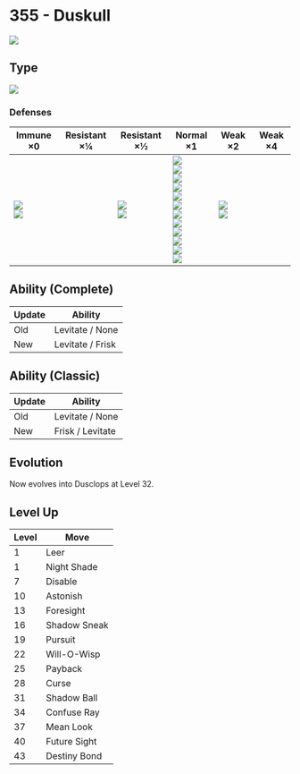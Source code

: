 # 355 - Duskull
![][355]

## Type

![][ghost]

### Defenses

Immune ×0                         | Resistant ×¼ | Resistant ×½                 | Normal ×1                                                                                                                                                                               | Weak ×2                      | Weak ×4 | 
---                               | ---          | ---                          | ---                                                                                                                                                                                     | ---                          | ---     | 
![][normal]<br> ![][fighting]<br> |              | ![][poison]<br> ![][bug]<br> | ![][flying]<br> ![][ground]<br> ![][rock]<br> ![][steel]<br> ![][fire]<br> ![][water]<br> ![][grass]<br> ![][electric]<br> ![][psychic]<br> ![][ice]<br> ![][dragon]<br> ![][fairy]<br> | ![][ghost]<br> ![][dark]<br> |         | 

## Ability (Complete)

Update | Ability          | 
---    | ---              | 
Old    | Levitate / None  | 
New    | Levitate / Frisk | 

## Ability (Classic)

Update | Ability          | 
---    | ---              | 
Old    | Levitate / None  | 
New    | Frisk / Levitate | 

## Evolution
Now evolves into Dusclops at Level 32.

## Level Up

Level | Move         | 
---   | ---          | 
1     | Leer         | 
1     | Night Shade  | 
7     | Disable      | 
10    | Astonish     | 
13    | Foresight    | 
16    | Shadow Sneak | 
19    | Pursuit      | 
22    | Will-O-Wisp  | 
25    | Payback      | 
28    | Curse        | 
31    | Shadow Ball  | 
34    | Confuse Ray  | 
37    | Mean Look    | 
40    | Future Sight | 
43    | Destiny Bond | 

[355]: ../img/pokemon/355.png
[normal]: ../img/types/normal.png
[fire]: ../img/types/fire.png
[fighting]: ../img/types/fighting.png
[water]: ../img/types/water.png
[flying]: ../img/types/flying.png
[grass]: ../img/types/grass.png
[poison]: ../img/types/poison.png
[electric]: ../img/types/electric.png
[ground]: ../img/types/ground.png
[psychic]: ../img/types/psychic.png
[rock]: ../img/types/rock.png
[ice]: ../img/types/ice.png
[bug]: ../img/types/bug.png
[dragon]: ../img/types/dragon.png
[ghost]: ../img/types/ghost.png
[dark]: ../img/types/dark.png
[steel]: ../img/types/steel.png
[fairy]: ../img/types/fairy.png
